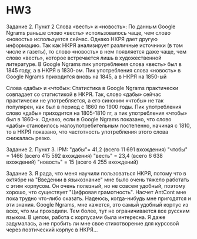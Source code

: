 # HW3
Задание 2. Пункт 2
Слова «весть» и «новость»:
По данным Google Ngrams раньше слово «весть» использовалось чаще, чем слово «новость» используется сейчас. Однако НКРЯ дает другую информацию. Так как НКРЯ анализирует различные источники (в том числе и газеты), то слово «новость» в нем появляется даже чаще, чем слово «весть», которое встречается лишь в художественной литературе. В Google Ngrams пик употребления слова «весть» был в 1845 году, а в НКРЯ в 1830-ом. Пик употребления слова «новость» в Google Ngrams приходится вновь на 1845, а в НКРЯ на 1850-ый

Слова «дабы» и «чтобы»:
Статистика в Google Ngrams практически совпадает со статистикой в НКРЯ. Так, слово «дабы» сейчас практически не употребляется, а его синоним «чтобы» не так популярен, как был в период с 1860 по 1900 годы. Пик употребления слово «дабы» приходится на 1805-1810 гг, а пик употребления «чтобы» был в 1860-х. Однако, если в Google Ngrams показано, что слово «дабы» становилось малоупотребительным постепенно, начиная с 1810, то в НКРЯ показано, что частотность употребления этого слова снижалась резко. 

Задание 2. Пункт 3.
IPM:
"дабы"= 41,2 (всего 11 691 вхождения)
"чтобы" = 1466 (всего 415 592 вхождения)
"весть" = 23,4 (всего 6 638 вхождений)
"новость" = 15 (всего 4 255 вхождений)

Задание 3. 
Я рада, что меня научили пользоваться НКРЯ, потому что в октябре на "Введении в языкознание" мне было очень тяжело работать с этим корпусом. Он очень полезный, но не совсем удобный, поэтому хорошо, что существует "Цифровая грамотность". Насчет AntCont мне пока трудно что-либо сказать. Надеюсь, когда-нибудь мне пригодятся и эти знания. Google Ngrams, мне кажется, это самый удобный корпус из всех, что мы проходили. Тем более, тут не ограничивается все русским языком. В целом, работа с корпусами была интересна. Я даже задумалась, а не пробить ли мне свое стихотворение для курсовой через поэтический корпус в НКРЯ...  
